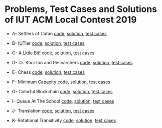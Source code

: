 # Problems, Test Cases and Solutions of IUT ACM Local Contest 2019

* A- Settlers of Catan [code](A-%20Settlers%20of%20Catan/code), [solution](A-%20Settlers%20of%20Catan/README.md), [test cases](A-%20Settlers%20of%20Catan/in_out)
* B- IUTier [code](B-%20IUTier/code), [solution](B-%20IUTier/README.md), [test cases](B-%20IUTier/in_out)

* C- A Little Bit! [code](C-%20A%20Little%20Bit!/code), [solution](C-%20A%20Little%20Bit!/README.md), [test cases](C-%20A%20Little%20Bit!/in_out)

* D- Dr. Khorzoo and Researchers [code](D-%20Dr.%20Khorzoo%20and%20Researchers/code), [solution](D-%20Dr.%20Khorzoo%20and%20Researchers/README.md), [test cases](D-%20Dr.%20Khorzoo%20and%20Researchers/in_out)

* E- Chess [code](E-%20Chess/code), [solution](E-%20Chess/README.md), [test cases](E-%20Chess/in_out)

* F- Minimum Capacity [code](F-%20Minimum%20Capacity/code), [solution](F-%20Minimum%20Capacity/README.md), [test cases](F-%20Minimum%20Capacity/in_out)

* G- Colorful Blockchain [code](G-%20Colorful%20Blockchain/code), [solution](G-%20Colorful%20Blockchain/README.md), [test cases](G-%20Colorful%20Blockchain/in_out)

* I- Queue At The School [code](I-%20Queue%20At%20The%20School/code), [solution](Queue%20At%20The%20School/README.md), [test cases](I-%20Queue%20At%20The%20School/in_out)

* J- Translation [code](J-%20Translation/code), [solution](J-%20Translation/README.md), [test cases](J-%20Translation/in_out)

* K- Rotational Transitivity [code](K-%20Rotational%20Transitivity/code), [solution](K-%20Rotational%20Transitivity/README.md), [test cases](K-%20Rotational%20Transitivity/in_out)

